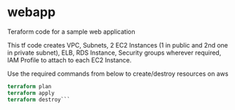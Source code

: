 # webapp
Teraform code for a sample web application 

This tf code creates VPC, Subnets, 2 EC2 Instances (1 in public and 2nd one in private subnet), ELB, RDS Instance, Security groups wherever required, IAM Profile to attach to each EC2 Instance.

Use the required commands from below to create/destroy resources on aws

```terraform init
terraform plan 
terraform apply 
terraform destroy```
